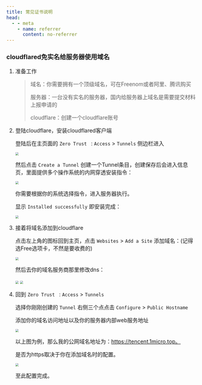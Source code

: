 ```yaml
---
title: 常见证书说明
head:
  - - meta
    - name: referrer
      content: no-referrer
---
```


### cloudflared免实名给服务器使用域名

1. 准备工作

   > 域名：你需要拥有一个顶级域名，可在Freenom或者阿里、腾讯购买
   >
   > 服务器：一台没有实名的服务器，国内给服务器上域名是需要提交材料上报申请的
   >
   > cloudflare：创建一个cloudflare账号

2. 登陆cloudflare，安装cloudflared客户端

   登陆后在主页面的 `Zero Trust ` :  `Access` > `Tunnels` 侧边栏进入

   <img src="https://article.biliimg.com/bfs/article/46d2de0772e8b58dbb1b2d57d6b696cc97e1944b.png" style="zoom:50%;" />

   然后点击 `Create a Tunnel` 创建一个Tunnel条目，创建保存后会进入信息页，里面提供多个操作系统的内网穿透安装指令：

   <img src="https://article.biliimg.com/bfs/article/88c0c55f0f0d18af04495a46a65c2002a5561fd0.png" style="zoom:50%;" />

   你需要根据你的系统选择指令，进入服务器执行。


   显示 `Installed successfully` 即安装完成：

   <img src="https://article.biliimg.com/bfs/article/e1c168087c912cdc7893200ee4e4481ce2d7d954.png" style="zoom:50%;" />

   

3. 接着将域名添加到cloudflare

   点击左上角的图标回到主页，点击 `Websites` > `Add a Site` 添加域名：(记得选Free选项卡，不然是要收费的)

   <img src="https://article.biliimg.com/bfs/article/707a3e489ae291dd048ed92ea68e95f971b5cd05.png" style="zoom:50%;" />

   然后去你的域名服务商那里修改dns：

   <img src="https://article.biliimg.com/bfs/article/72ab0f1b0418e817258f548aff9369afab394790.png@1e_1c.webp" style="zoom:50%;" />

   <img src="https://article.biliimg.com/bfs/article/ad5cb2229b1158719aaebb6dd094a17824512ef6.png" style="zoom:50%;" />

4. 回到 `Zero Trust ` :  `Access` > `Tunnels` 

   选择你刚刚创建的 `Tunnel` 右侧三个点点击 `Configure` > `Public Hostname`

   添加你的域名访问地址以及你的服务器内部web服务地址

   <img src="https://article.biliimg.com/bfs/article/07217ee2a8f4f627b76bf397e5312848fa8702ee.png" style="zoom:50%;" />

   

   以上图为例，那么我的公网域名地址为：https://tencent.1micro.top。

   是否为https取决于你在添加域名时的配置。

   <img src="https://article.biliimg.com/bfs/article/207c773448c829c8ce79daf7a5eeaff44a5139f1.png" style="zoom:50%;" />

   
   至此配置完成。

